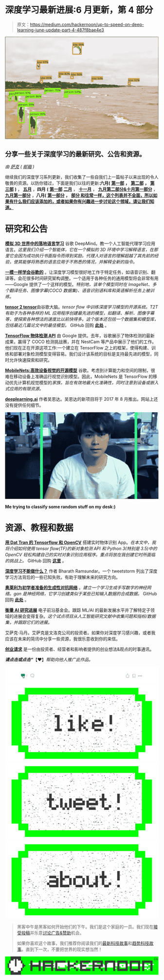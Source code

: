# 深度学习最新进展:6 月更新，第 4 部分

> 原文：<https://medium.com/hackernoon/up-to-speed-on-deep-learning-june-update-part-4-487f8bae4e3>

![](img/b4c18b7d07b73c7bdf33bf7569369e19.png)

## 分享一些关于深度学习的最新研究、公告和资源。

*由* [*萨克*](https://www.linkedin.com/in/isaacmadan) *(* [*邮箱*](mailto:isaac@venrock.com) *)*

继续我们的深度学习系列更新，我们收集了一些自我们上一篇帖子以来出现的令人敬畏的资源。以防你错过，下面是我们以往的更新:**六月(** [**第一部**](https://hackernoon.com/up-to-speed-on-deep-learning-june-update-f6fcdea4f521) **，** [**第二部**](https://hackernoon.com/up-to-speed-on-deep-learning-june-update-part-2-b4942c6812ad) **，** [**第三部**](https://hackernoon.com/up-to-speed-on-deep-learning-june-11-18-update-88333284f8fe) **)** ， [**五月**](https://hackernoon.com/up-to-speed-on-deep-learning-may-update-a146d851f14f) ，**四月** **(** [**第一部**](https://hackernoon.com/up-to-speed-on-deep-learning-april-update-7a0f5d1c580a) [**二月**](https://hackernoon.com/up-to-speed-on-deep-learning-march-update-355cb5944f9c#.dsw07hotj) ， [**十一月**](https://medium.com/p/c93663b59923/edit) ， [**九月第二部分&十月第一部分**](/the-mission/up-to-speed-on-deep-learning-september-part-2-and-october-part-1-d72d7e5df1ea#.bg88ojrbl) ， [**九月第一部分**](/the-mission/up-to-speed-on-deep-learning-september-update-part-1-ca27a6ed03cd#.ocrcl97wd) ，**八月(** [**第一部分**](/the-mission/up-to-speed-on-deep-learning-august-update-part-1-25afc11aea6b#.2mv855gbu) **，** [**部分 和往常一样，这个列表并不全面，所以如果有什么我们应该添加的，或者如果你有兴趣进一步讨论这个领域，请让我们知道。**](/the-mission/up-to-speed-on-deep-learning-august-update-part-2-bfb1554f885#.ps2tqe76u)

# 研究和公告

[**模拟 3D 世界中的落地语言学习**](http://xxx.lanl.gov/pdf/1706.06551v1) 谷歌 DeepMind。教一个人工智能代理学习应用语言。*这里我们介绍一个智能体，它在一个模拟的 3D 环境中学习解释语言，在那里它会因为成功执行书面指令而得到奖励。代理人对语言的理解超越了其先前的经验，使其能够将熟悉的语言应用于不熟悉的情况，并解释全新的指令。*

[**一模一样学会谷歌的**](http://xxx.lanl.gov/abs/1706.05137) 。让深度学习模型很好地工作于特定任务，如语音识别、翻译等。会花很多时间研究架构调整。一个适用于各种任务的通用模型将会非常有用——Google 提供了一个这样的模型。*特别地，该单个模型同时在 ImageNet、多个翻译任务、图像字幕(COCO 数据集)、语音识别语料库和英语解析任务上被训练。*

[**tensor 2 tensor**](https://research.googleblog.com/2017/06/accelerating-deep-learning-research.html)由谷歌大脑。*tensor flow 中训练深度学习模型的开源系统。T2T 有助于为各种各样的 ML 应用程序创建最先进的模型，如翻译、解析、图像字幕等，使探索各种想法的速度比以前快得多。这个版本还包括一个数据集和模型库，包括最近几篇论文中的最佳模型。* GitHub 回购 [**此处**](https://github.com/tensorflow/tensor2tensor) 。

[**TensorFlow 物体检测 API**](https://research.googleblog.com/2017/06/supercharge-your-computer-vision-models.html) 由 Google 提供。去年，谷歌展示了物体检测的最新成果，赢得了 COCO 检测挑战赛，并在 NestCam 等产品中展示了他们的工作。他们现在正在开源这项工作:一个建立在 TensorFlow 之上的框架，使得构建、训练和部署对象检测模型变得容易。我们设计该系统的目标是支持最先进的模型，同时允许快速探索和研究。

[**MobileNets:高效设备视觉的开源模型**](https://research.googleblog.com/2017/06/mobilenets-open-source-models-for.html) 谷歌。考虑到计算能力和空间的限制，很难在移动设备上准确运行视觉识别模型。因此，MobileNets 是 TensorFlow 的移动优先计算机视觉模型的*家族，旨在有效地最大化准确性，同时注意到设备或嵌入式应用的有限资源。*

[**deeplearning.ai**](https://www.deeplearning.ai/) 作者吴恩达。吴恩达的新项目将于 2017 年 8 月推出。网站上还没有提供任何细节。

![](img/c64e390791fa2ef256b7cf8c78c838e2.png)

**Me trying to classify some random stuff on my desk:)**

# 资源、教程和数据

[**用 Dat Tran 的 Tensorflow 和 OpenCV**](/towards-data-science/building-a-real-time-object-recognition-app-with-tensorflow-and-opencv-b7a2b4ebdc32) 搭建实时物体识别 App。*在本文中，我将介绍如何使用 tensor flow(TF)的新对象检测 API 和 Python 3(特别是 3.5)中的 OpenCV 轻松构建自己的实时对象识别应用程序。重点将放在我创建它时所面临的挑战上。* GitHub 回购 [**这里**](https://github.com/datitran/Object-Detector-App) 。

[**深度学习不能做什么？**](http://rbharath.github.io/what-cant-deep-learning-do/) 作者 Bharath Ramsundar。一个 tweetstorm 列出了深度学习方法背后的一些已知失败。有助于理解未来的研究方向。

[**奥莱利为初学者准备的生成性对抗网络**](https://www.oreilly.com/learning/generative-adversarial-networks-for-beginners) 。*建立一个学习生成手写数字的神经网络。gan 是神经网络，它学习创建类似于某些已知输入数据的合成数据。* GitHub 回购 [**此处**](https://github.com/jonbruner/generative-adversarial-networks) 。

[**衡量 AI 研究进展**](https://www.eff.org/ai/metrics) 电子前沿基金会。跟踪 ML/AI 的最新发展水平并了解特定子领域的进展会变得复杂。*这个试点项目从人工智能研究文献中收集问题和指标/数据集，并跟踪它们的进展。*

艾萨克·马丹。艾萨克是文洛克公司的投资者。如果你对深度学习感兴趣，或者我应该在未来的简讯中分享一些资源，我很乐意收到你的来信。

[**创业请求**](http://www.requestsforstartups.com) 是一份由投资者、经营者和影响者提供的创业想法&观点的时事通讯。

***请点击或点击“︎***【❤】*帮助向他人推广此作品。*

![](img/c058ff3d54c9ed80c79b3103693cec07.png)[![](img/50ef4044ecd4e250b5d50f368b775d38.png)](http://bit.ly/HackernoonFB)[![](img/979d9a46439d5aebbdcdca574e21dc81.png)](https://goo.gl/k7XYbx)[![](img/2930ba6bd2c12218fdbbf7e02c8746ff.png)](https://goo.gl/4ofytp)

> 黑客中午是黑客如何开始他们的下午。我们是这个家庭的一员。我们现在[接受投稿](http://bit.ly/hackernoonsubmission)并乐意[讨论广告&赞助](mailto:partners@amipublications.com)机会。
> 
> 如果你喜欢这个故事，我们推荐你阅读我们的[最新科技故事](http://bit.ly/hackernoonlatestt)和[趋势科技故事](https://hackernoon.com/trending)。直到下一次，不要把世界的现实想当然！

![](img/be0ca55ba73a573dce11effb2ee80d56.png)
